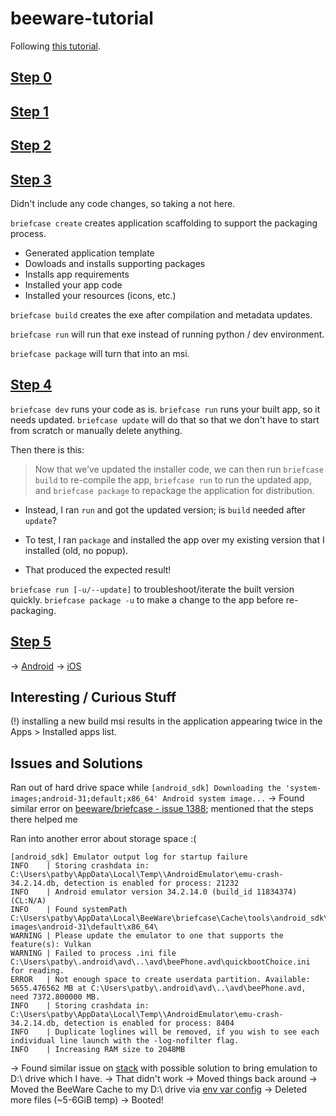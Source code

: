 # beeware-tutorial

Following [this tutorial](https://docs.beeware.org/en/latest/index.html).

## [Step 0](https://docs.beeware.org/en/latest/tutorial/tutorial-0.html)

## [Step 1](https://docs.beeware.org/en/latest/tutorial/tutorial-1.html)

## [Step 2](https://docs.beeware.org/en/latest/tutorial/tutorial-2.html)

## [Step 3](https://docs.beeware.org/en/latest/tutorial/tutorial-3.html)
Didn't include any code changes, so taking a not here.

`briefcase create` creates application scaffolding to support the packaging process.
- Generated application template
- Dowloads and installs supporting packages
- Installs app requirements
- Installed your app code
- Installed your resources (icons, etc.)

`briefcase build` creates the exe after compilation and metadata updates.

`briefcase run` will run that exe instead of running python / dev environment.

`briefcase package` will turn that into an msi.

## [Step 4]()
`briefcase dev` runs your code as is.
`briefcase run` runs your built app, so it needs updated.
`briefcase update` will do that so that we don't have to start from scratch or manually delete anything.

Then there is this:
> Now that we’ve updated the installer code, we can then run `briefcase build` to re-compile the app, `briefcase run` to run the updated app, and `briefcase package` to repackage the application for distribution.

- Instead, I ran `run` and got the updated version; is `build` needed after `update`?

- To test, I ran `package` and installed the app over my existing version that I installed (old, no popup).
 - That produced the expected result!

`briefcase run [-u/--update]` to troubleshoot/iterate the built version quickly.
`briefcase package -u` to make a change to the app before re-packaging.

## [Step 5](https://docs.beeware.org/en/latest/tutorial/tutorial-5/index.html)

-> [Android](https://docs.beeware.org/en/latest/tutorial/tutorial-5/android.html)
-> [iOS](https://docs.beeware.org/en/latest/tutorial/tutorial-5/iOS.html)


## Interesting / Curious Stuff

(!) installing a new build msi results in the application appearing twice in the Apps > Installed apps list.


## Issues and Solutions

Ran out of hard drive space while `[android_sdk] Downloading the 'system-images;android-31;default;x86_64' Android system image...`
-> Found similar error on [beeware/briefcase - issue 1388](https://github.com/beeware/briefcase/issues/1338); mentioned that the steps there helped me

Ran into another error about storage space :(
```
[android_sdk] Emulator output log for startup failure
INFO    | Storing crashdata in: C:\Users\patby\AppData\Local\Temp\\AndroidEmulator\emu-crash-34.2.14.db, detection is enabled for process: 21232
INFO    | Android emulator version 34.2.14.0 (build_id 11834374) (CL:N/A)
INFO    | Found systemPath C:\Users\patby\AppData\Local\BeeWare\briefcase\Cache\tools\android_sdk\system-images\android-31\default\x86_64\
WARNING | Please update the emulator to one that supports the feature(s): Vulkan
WARNING | Failed to process .ini file C:\Users\patby\.android\avd\..\avd\beePhone.avd\quickbootChoice.ini for reading.
ERROR   | Not enough space to create userdata partition. Available: 5655.476562 MB at C:\Users\patby\.android\avd\..\avd\beePhone.avd, need 7372.800000 MB.
INFO    | Storing crashdata in: C:\Users\patby\AppData\Local\Temp\\AndroidEmulator\emu-crash-34.2.14.db, detection is enabled for process: 8404
INFO    | Duplicate loglines will be removed, if you wish to see each individual line launch with the -log-nofilter flag.
INFO    | Increasing RAM size to 2048MB
```
-> Found similar issue on [stack](https://stackoverflow.com/questions/53931877/emulator-emulator-error-not-enough-space-to-create-userdata-partition) with possible solution to bring emulation to D:\ drive which I have.
 -> That didn't work
 -> Moved things back around
-> Moved the BeeWare Cache to my D:\ drive via [env var config](https://briefcase.readthedocs.io/en/stable/reference/environment.html)
 -> Deleted more files (~5-6GiB temp)
 -> Booted!
